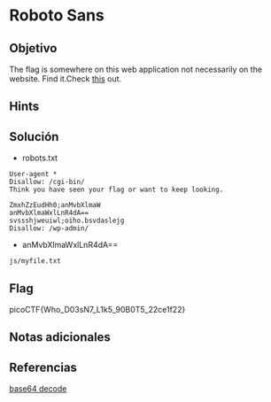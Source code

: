 # Roboto Sans

## Objetivo

The flag is somewhere on this web application not necessarily on the website. Find it.Check [this](http://saturn.picoctf.net:55771/) out.

## Hints



## Solución

- robots.txt
```
User-agent *
Disallow: /cgi-bin/
Think you have seen your flag or want to keep looking.

ZmxhZzEudHh0;anMvbXlmaW
anMvbXlmaWxlLnR4dA==
svssshjweuiwl;oiho.bsvdaslejg
Disallow: /wp-admin/
```

- anMvbXlmaWxlLnR4dA==
```
js/myfile.txt
```

## Flag

picoCTF{Who_D03sN7_L1k5_90B0T5_22ce1f22}

## Notas adicionales




## Referencias

[base64 decode](https://www.base64decode.org/)